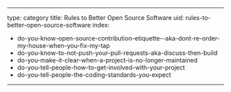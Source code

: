 
---
type: category
title: Rules to Better Open Source Software
uid: rules-to-better-open-source-software
index:
 - do-you-know-open-source-contribution-etiquette--aka-dont-re-order-my-house-when-you-fix-my-tap
 - do-you-know-to-not-push-your-pull-requests-aka-discuss-then-build
 - do-you-make-it-clear-when-a-project-is-no-longer-maintained
 - do-you-tell-people-how-to-get-involved-with-your-project
 - do-you-tell-people-the-coding-standards-you-expect
---



